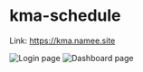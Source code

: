 # kma-schedule
Link: https://kma.namee.site

![Login page](https://i.imgur.com/vXELr6X.png)
![Dashboard page](https://i.imgur.com/4Q1YQ0Z.png)
